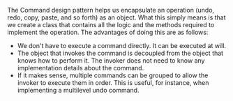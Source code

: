 The Command design pattern helps us encapsulate an operation (undo, redo, copy, paste,
and so forth) as an object. What this simply means is that we create a class that contains all
the logic and the methods required to implement the operation. The advantages of doing
this are as follows:

+ We don't have to execute a command directly. It can be executed at will.
+ The object that invokes the command is decoupled from the object that knows
how to perform it. The invoker does not need to know any implementation
details about the command.
+ If it makes sense, multiple commands can be grouped to allow the invoker to
execute them in order. This is useful, for instance, when implementing a
multilevel undo command.